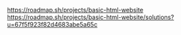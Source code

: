 https://roadmap.sh/projects/basic-html-website
https://roadmap.sh/projects/basic-html-website/solutions?u=67f5f923f82d4683abe5a65c
